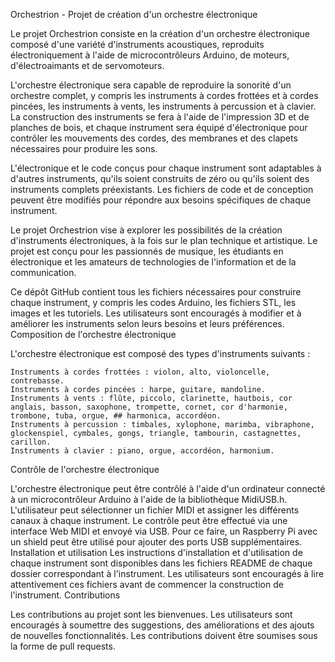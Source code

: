 Orchestrion - Projet de création d'un orchestre électronique

Le projet Orchestrion consiste en la création d'un orchestre électronique composé d'une variété d'instruments acoustiques, reproduits électroniquement à l'aide de microcontrôleurs Arduino, de moteurs, d'électroaimants et de servomoteurs.

L'orchestre électronique sera capable de reproduire la sonorité d'un orchestre complet, y compris les instruments à cordes frottées et à cordes pincées, les instruments à vents, les instruments à percussion et à clavier. La construction des instruments se fera à l'aide de l'impression 3D et de planches de bois, et chaque instrument sera équipé d'électronique pour contrôler les mouvements des cordes, des membranes et des clapets nécessaires pour produire les sons.

L'électronique et le code conçus pour chaque instrument sont adaptables à d'autres instruments, qu'ils soient construits de zéro ou qu'ils soient des instruments complets préexistants. Les fichiers de code et de conception peuvent être modifiés pour répondre aux besoins spécifiques de chaque instrument.

Le projet Orchestrion vise à explorer les possibilités de la création d'instruments électroniques, à la fois sur le plan technique et artistique. Le projet est conçu pour les passionnés de musique, les étudiants en électronique et les amateurs de technologies de l'information et de la communication.

Ce dépôt GitHub contient tous les fichiers nécessaires pour construire chaque instrument, y compris les codes Arduino, les fichiers STL, les images et les tutoriels. Les utilisateurs sont encouragés à modifier et à améliorer les instruments selon leurs besoins et leurs préférences.
Composition de l'orchestre électronique

L'orchestre électronique est composé des types d'instruments suivants :

    Instruments à cordes frottées : violon, alto, violoncelle, contrebasse.
    Instruments à cordes pincées : harpe, guitare, mandoline.
    Instruments à vents : flûte, piccolo, clarinette, hautbois, cor anglais, basson, saxophone, trompette, cornet, cor d'harmonie, trombone, tuba, orgue, ## harmonica, accordéon.
    Instruments à percussion : timbales, xylophone, marimba, vibraphone, glockenspiel, cymbales, gongs, triangle, tambourin, castagnettes, carillon.
    Instruments à clavier : piano, orgue, accordéon, harmonium.

Contrôle de l'orchestre électronique

L'orchestre électronique peut être contrôlé à l'aide d'un ordinateur connecté à un microcontrôleur Arduino à l'aide de la bibliothèque MidiUSB.h. L'utilisateur peut sélectionner un fichier MIDI et assigner les différents canaux à chaque instrument. Le contrôle peut être effectué via une interface Web MIDI et envoyé via USB. Pour ce faire, un Raspberry Pi avec un shield peut être utilisé pour ajouter des ports USB supplémentaires.
Installation et utilisation
Les instructions d'installation et d'utilisation de chaque instrument sont disponibles dans les fichiers README de chaque dossier correspondant à l'instrument. Les utilisateurs sont encouragés à lire attentivement ces fichiers avant de commencer la construction de l'instrument.
Contributions

Les contributions au projet sont les bienvenues. Les utilisateurs sont encouragés à soumettre des suggestions, des améliorations et des ajouts de nouvelles fonctionnalités. Les contributions doivent être soumises sous la forme de pull requests.

